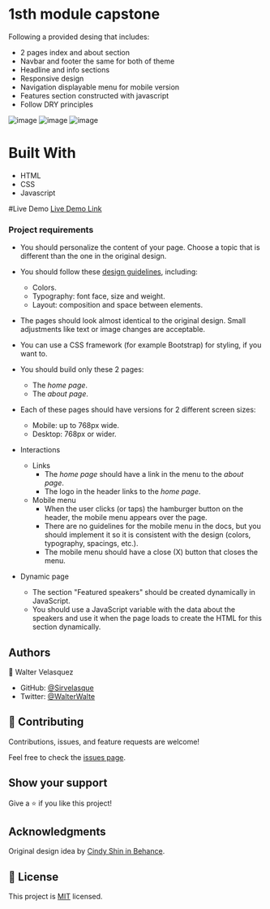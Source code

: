 # 1sth module capstone
Following a provided desing that includes:
- 2 pages index and about section
- Navbar and footer the same for both of theme
- Headline and info sections
- Responsive design
- Navigation displayable menu for mobile version
- Features section constructed with javascript
- Follow DRY principles

![image](https://user-images.githubusercontent.com/82236725/153337750-48b70c81-f26a-4e9d-b1c6-51b03bb32b77.png)
![image](https://user-images.githubusercontent.com/82236725/153337792-47339457-bcce-4b21-930d-cea7534bd814.png)
![image](https://user-images.githubusercontent.com/82236725/153337876-c969fede-7609-499e-87bb-6f20957fdbbb.png)

# Built With 
- HTML
- CSS
- Javascript

#Live Demo
[Live Demo Link](https://sirvelasque.github.io/capstonePage/)

### Project requirements

- You should personalize the content of your page. Choose a topic that is different than the one in the original design.
- You should follow these [design guidelines](https://www.behance.net/gallery/29845175/CC-Global-Summit-2015), including:
  - Colors.
  - Typography: font face, size and weight.
  - Layout: composition and space between elements.
- The pages should look almost identical to the original design. Small adjustments like text or image changes are acceptable.
- You can use a CSS framework (for example Bootstrap) for styling, if you want to.
- You should build only these 2 pages:
  - The *home page*.
  - The *about page*.
- Each of these pages should have versions for 2 different screen sizes: 
  - Mobile: up to 768px wide.
  - Desktop: 768px or wider.

- Interactions
  - Links
    - The *home page* should have a link in the menu to the *about page*.
    - The logo in the header links to the *home page*.
  - Mobile menu
    - When the user clicks (or taps) the hamburger button on the header, the mobile menu appears over the page.
    - There are no guidelines for the mobile menu in the docs, but you should implement it so it is consistent with the design (colors, typography, spacings, etc.).
    - The mobile menu should have a close (X) button that closes the menu.
- Dynamic page
  - The section "Featured speakers" should be created dynamically in JavaScript.
  - You should use a JavaScript variable with the data about the speakers and use it when the page loads to create the HTML for this section dynamically.



## Authors

👤 Walter Velasquez

- GitHub: [@Sirvelasque](https://github.com/Sirvelasque)
- Twitter: [@WalterWalte](https://twitter.com/WalteWalter)


## 🤝 Contributing

Contributions, issues, and feature requests are welcome!

Feel free to check the [issues page](../../issues/).

## Show your support

Give a ⭐️ if you like this project!

## Acknowledgments

Original design idea by [Cindy Shin in Behance](https://www.behance.net/adagio07).

## 📝 License

This project is [MIT](./MIT.md) licensed.
